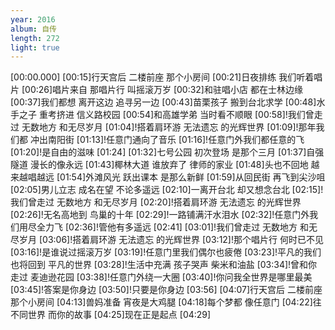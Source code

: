 ```yaml
---
year: 2016
album: 自传
length: 272
light: true
---
```

[00:00.000]
[00:15]行天宫后 二楼前座 那个小房间
[00:21]日夜排练 我们听着唱片
[00:26]唱片来自 那唱片行 叫摇滚万岁
[00:32]和驻唱小店 都在士林边缘
[00:37]我们都想 离开这边 追寻另一边
[00:43]苗栗孩子 搬到台北求学
[00:48]水手之子 重考挤进 信义路校园
[00:54]和高雄学弟 当时看不顺眼
[00:58]!我们曾走过 无数地方 和无尽岁月
[01:04]!搭着肩环游 无法遗忘 的光辉世界
[01:09]!那年我们都 冲出南阳街
[01:13]!任意门通向了音乐
[01:16]!任意门外我们都任意的飞
[01:20]!是自由的滋味
[01:24]
[01:32]七号公园 初次登场 是那个三月
[01:37]自强隧道 漫长的像永远
[01:43]椰林大道 谁放弃了 律师的家业
[01:48]头也不回地 越来越唱越远
[01:54]外滩风光 跃出课本 是那么新鲜
[01:59]从回民街 再飞到尖沙咀
[02:05]男儿立志 成名在望 不论多遥远
[02:10]一离开台北 却又想念台北
[02:15]!我们曾走过 无数地方 和无尽岁月
[02:20]!搭着肩环游 无法遗忘 的光辉世界
[02:26]!无名高地到 鸟巢的十年
[02:29]!一路铺满汗水泪水
[02:32]!任意门外我们用尽全力飞
[02:36]!管他有多遥远
[02:41]
[03:01]!我们曾走过 无数地方 和无尽岁月
[03:06]!搭着肩环游 无法遗忘 的光辉世界
[03:12]!那个唱片行 何时已不见
[03:16]!是谁说过摇滚万岁
[03:19]!任意门里我们偶尔也疲倦
[03:23]!平凡的我们 也将回到 平凡的世界
[03:28]!生活中充满 孩子哭声 柴米和油盐
[03:34]!曾和你走过 麦迪逊花园
[03:38]!任意门外绕一大圈
[03:40]!你问我全世界是哪里最美
[03:45]!答案是你身边
[03:50]!只要是你身边
[03:56]
[04:07]行天宫后 二楼前座 那个小房间
[04:13]兽妈准备 宵夜是大鸡腿
[04:18]每个梦都 像任意门
[04:22]往不同世界 而你的故事
[04:25]现在正是起点
[04:29]
